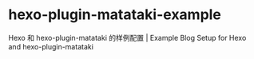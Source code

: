 # hexo-plugin-matataki-example
Hexo 和 hexo-plugin-matataki 的样例配置 | Example Blog Setup for Hexo and hexo-plugin-matataki
